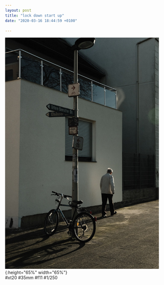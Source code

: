 ```yaml
---
layout: post
title: "lock down start up"
date: "2020-03-16 18:44:59 +0100"

---
```


![covid_001](/photos/covid_001.jpg){:height="65%" width="65%"} <br>
#xt20 #35mm #f11 #1/250
